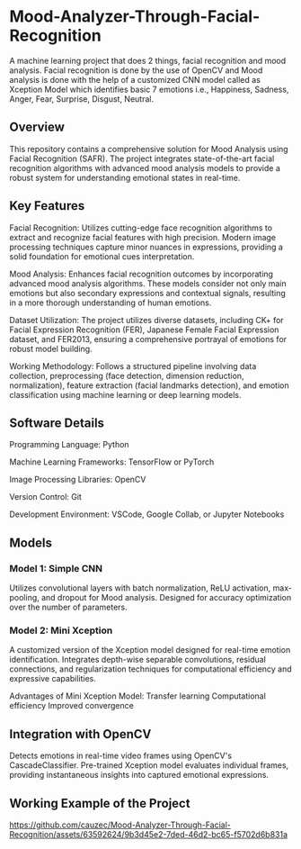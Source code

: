 # Mood-Analyzer-Through-Facial-Recognition
A machine learning project that does 2 things, facial recognition and mood analysis. Facial recognition is done by the use of OpenCV and Mood analysis is done with the help of a customized CNN model called as Xception Model which identifies basic 7 emotions i.e., Happiness, Sadness, Anger, Fear, Surprise, Disgust, Neutral.

## Overview

This repository contains a comprehensive solution for Mood Analysis using Facial Recognition (SAFR). The project integrates state-of-the-art facial recognition algorithms with advanced mood analysis models to provide a robust system for understanding emotional states in real-time.

## Key Features

Facial Recognition: Utilizes cutting-edge face recognition algorithms to extract and recognize facial features with high precision. Modern image processing techniques capture minor nuances in expressions, providing a solid foundation for emotional cues interpretation.

Mood Analysis: Enhances facial recognition outcomes by incorporating advanced mood analysis algorithms. These models consider not only main emotions but also secondary expressions and contextual signals, resulting in a more thorough understanding of human emotions.

Dataset Utilization: The project utilizes diverse datasets, including CK+ for Facial Expression Recognition (FER), Japanese Female Facial Expression dataset, and FER2013, ensuring a comprehensive portrayal of emotions for robust model building.

Working Methodology: Follows a structured pipeline involving data collection, preprocessing (face detection, dimension reduction, normalization), feature extraction (facial landmarks detection), and emotion classification using machine learning or deep learning models.

## Software Details

Programming Language: Python

Machine Learning Frameworks: TensorFlow or PyTorch

Image Processing Libraries: OpenCV

Version Control: Git

Development Environment: VSCode, Google Collab, or Jupyter Notebooks

## Models

### Model 1: Simple CNN
Utilizes convolutional layers with batch normalization, ReLU activation, max-pooling, and dropout for Mood analysis.
Designed for accuracy optimization over the number of parameters.

### Model 2: Mini Xception
A customized version of the Xception model designed for real-time emotion identification.
Integrates depth-wise separable convolutions, residual connections, and regularization techniques for computational efficiency and expressive capabilities.

Advantages of Mini Xception Model:
Transfer learning
Computational efficiency
Improved convergence

## Integration with OpenCV

Detects emotions in real-time video frames using OpenCV's CascadeClassifier.
Pre-trained Xception model evaluates individual frames, providing instantaneous insights into captured emotional expressions.

## Working Example of the Project

https://github.com/cauzec/Mood-Analyzer-Through-Facial-Recognition/assets/63592624/9b3d45e2-7ded-46d2-bc65-f5702d6b831a

